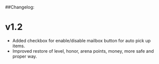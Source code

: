 

##Changelog:

**v1.2**
==============
 * Added checkbox for enable/disable mailbox button for auto pick up items.
 * Improved restore of level, honor, arena points, money, more safe and proper way.